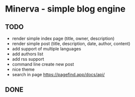 # Minerva - simple blog engine

## TODO
 - render simple index page (title, owner, description)
 - render simple post (title, description, date, author, content)
 - add support of multiple languages
 - add authors list
 - add rss support
 - command line create new post
 - nice theme
 - search in page https://pagefind.app/docs/api/

## DONE